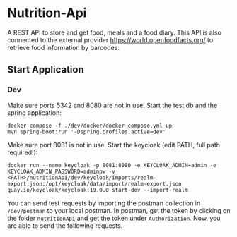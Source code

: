 # Nutrition-Api

A REST API to store and get food, meals and a food diary. 
This API is also connected to the external provider https://world.openfoodfacts.org/ to retrieve food information by barcodes.

## Start Application

### Dev 

Make sure ports 5342 and 8080 are not in use.
Start the test db and the spring application:
~~~
docker-compose -f ./dev/docker/docker-compose.yml up
mvn spring-boot:run '-Dspring.profiles.active=dev'
~~~

Make sure port 8081 is not in use.
Start the keycloak (edit PATH, full path required!):
~~~
docker run --name keycloak -p 8081:8080 -e KEYCLOAK_ADMIN=admin -e KEYCLOAK_ADMIN_PASSWORD=adminpw -v <PATH>/nutritionApi/dev/keycloak/imports/realm-export.json:/opt/keycloak/data/import/realm-export.json quay.io/keycloak/keycloak:19.0.0 start-dev --import-realm
~~~

You can send test requests by importing the postman collection in ```/dev/postman``` to your local postman. 
In postman, get the token by clicking on the folder ```nutritionApi``` and get the token under ```Authorization```.
Now, you are able to send the following requests.